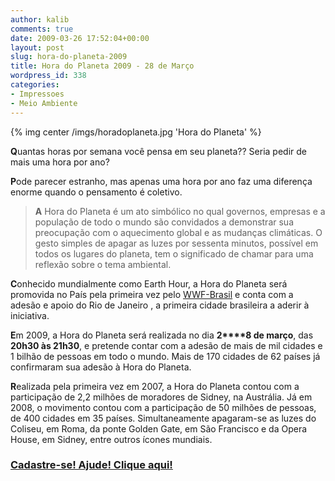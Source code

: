 ```yaml
---
author: kalib
comments: true
date: 2009-03-26 17:52:04+00:00
layout: post
slug: hora-do-planeta-2009
title: Hora do Planeta 2009 - 28 de Março
wordpress_id: 338
categories:
- Impressoes
- Meio Ambiente
---
```


{% img center /imgs/horadoplaneta.jpg 'Hora do Planeta' %}

**Q**uantas horas por semana você pensa em seu planeta?? Seria pedir de mais uma hora por ano?

**P**ode parecer estranho, mas apenas uma hora por ano faz uma diferença enorme quando o pensamento é coletivo.


> **A** Hora do Planeta é um ato simbólico no qual governos, empresas e a população de todo o mundo são convidados a demonstrar sua preocupação com o aquecimento global e as mudanças climáticas. O gesto simples de apagar as luzes por sessenta minutos, possível em todos os lugares do planeta, tem o significado de chamar para uma reflexão sobre o tema ambiental.

**C**onhecido mundialmente como Earth Hour, a Hora do Planeta será promovida no País pela primeira vez pelo [WWF-Brasil](http://www.wwf.org.br/informacoes/horadoplaneta/) e conta com a adesão e apoio do Rio de Janeiro , a primeira cidade brasileira a aderir à iniciativa.

**E**m 2009, a Hora do Planeta será realizada no dia **2****8 de março**, das **20h30 às 21h30**, e pretende contar com a adesão de mais de mil cidades e 1 bilhão de pessoas em todo o mundo. Mais de 170 cidades de 62 países já confirmaram sua adesão à Hora do Planeta.

**R**ealizada pela primeira vez em 2007, a Hora do Planeta contou com a participação de 2,2 milhões de moradores de Sidney, na Austrália. Já em 2008, o movimento contou com a participação de 50 milhões de pessoas, de 400 cidades em 35 países. Simultaneamente apagaram-se as luzes do Coliseu, em Roma, da ponte Golden Gate, em São Francisco e da Opera House, em Sidney, entre outros ícones mundiais.




### [Cadastre-se! Ajude! Clique aqui!](http://www.earthhour.org/signup/br:pt-BR?subscribed=1)